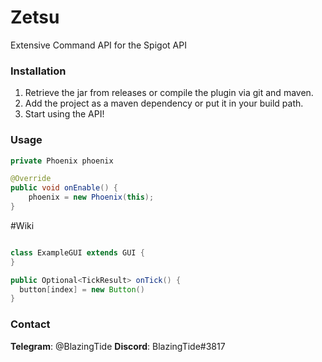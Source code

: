 # Zetsu
Extensive Command API for the Spigot API

### Installation
1. Retrieve the jar from releases or compile the plugin via git and maven.
2. Add the project as a maven dependency or put it in your build path.
3. Start using the API!

### Usage

```java
private Phoenix phoenix

@Override
public void onEnable() {
    phoenix = new Phoenix(this);
}

```

#Wiki

```java

class ExampleGUI extends GUI {
}

```

```java
public Optional<TickResult> onTick() {
  button[index] = new Button()
}

```

### Contact
**Telegram**: @BlazingTide
**Discord**:  BlazingTide#3817
